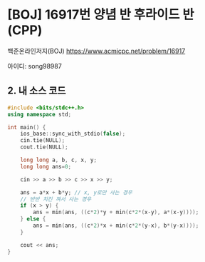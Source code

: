# [BOJ] 16917번 양념 반 후라이드 반 (CPP)


백준온라인저지(BOJ) https://www.acmicpc.net/problem/16917


아이디: song98987


## 2. 내 소스 코드

```c++
#include <bits/stdc++.h>
using namespace std;

int main() {
    ios_base::sync_with_stdio(false);
    cin.tie(NULL);
    cout.tie(NULL);

    long long a, b, c, x, y;
    long long ans=0;

    cin >> a >> b >> c >> x >> y;

    ans = a*x + b*y; // x, y로만 사는 경우
    // 반반 치킨 껴서 사는 경우    
    if (x > y) {
        ans = min(ans, ((c*2)*y + min(c*2*(x-y), a*(x-y))));
    } else {
        ans = min(ans, ((c*2)*x + min(c*2*(y-x), b*(y-x))));
    }

    cout << ans;
}
```